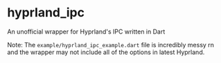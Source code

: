 # hyprland_ipc
An unofficial wrapper for Hyprland's IPC written in Dart

Note:
The `example/hyprland_ipc_example.dart` file is incredibly messy rn and the wrapper may not include all of the options in latest Hyprland.

